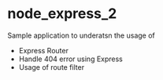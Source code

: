 # node_express_2
Sample application to underatsn the usage of 
- Express Router
- Handle 404 error using Express 
- Usage of route filter
